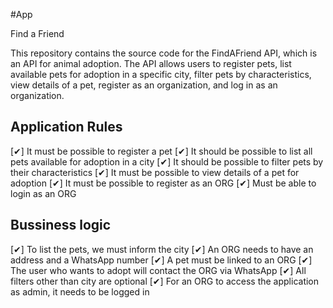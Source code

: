 #App

Find a Friend

This repository contains the source code for the FindAFriend API, which is an API for animal adoption. The API allows users to register pets, list available pets for adoption in a specific city, filter pets by characteristics, view details of a pet, register as an organization, and log in as an organization. 

## Application Rules
[✔] It must be possible to register a pet
[✔] It should be possible to list all pets available for adoption in a city
[✔] It should be possible to filter pets by their characteristics
[✔] It must be possible to view details of a pet for adoption
[✔] It must be possible to register as an ORG
[✔] Must be able to login as an ORG

## Bussiness logic
[✔] To list the pets, we must inform the city
[✔] An ORG needs to have an address and a WhatsApp number
[✔] A pet must be linked to an ORG
[✔] The user who wants to adopt will contact the ORG via WhatsApp
[✔] All filters other than city are optional
[✔] For an ORG to access the application as admin, it needs to be logged in
